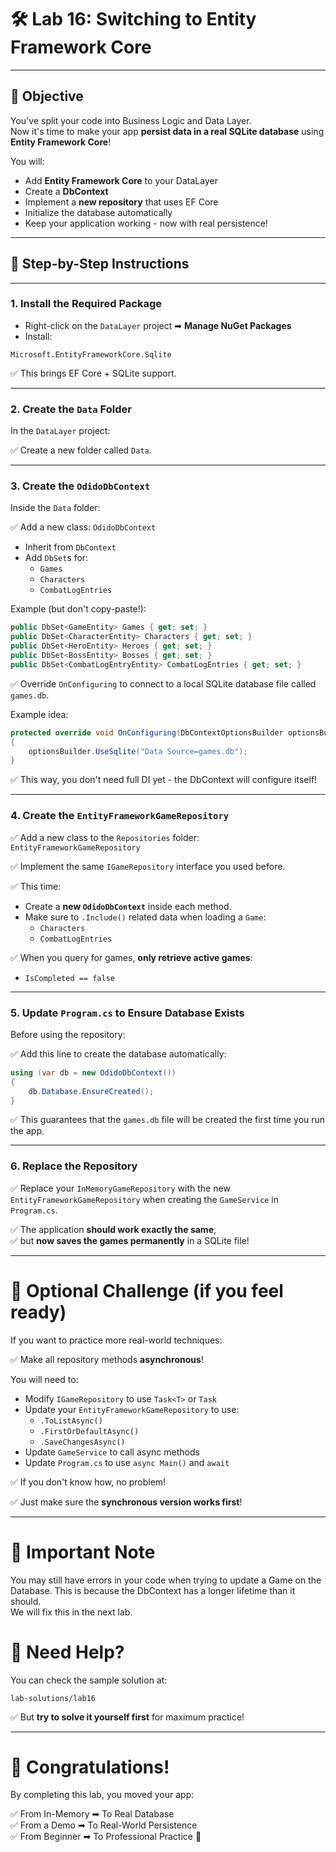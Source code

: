 # 🛠️ Lab 16: Switching to Entity Framework Core

---

## 🎯 Objective

You've split your code into Business Logic and Data Layer.  
Now it's time to make your app **persist data in a real SQLite database** using **Entity Framework Core**!

You will:

- Add **Entity Framework Core** to your DataLayer
- Create a **DbContext**
- Implement a **new repository** that uses EF Core
- Initialize the database automatically
- Keep your application working - now with real persistence!

---

## 🧩 Step-by-Step Instructions

---

### 1. Install the Required Package

- Right-click on the `DataLayer` project ➡ **Manage NuGet Packages**
- Install:

```
Microsoft.EntityFrameworkCore.Sqlite
```

✅ This brings EF Core + SQLite support.

---

### 2. Create the `Data` Folder

In the `DataLayer` project:

✅ Create a new folder called `Data`.

---

### 3. Create the `OdidoDbContext`

Inside the `Data` folder:

✅ Add a new class: `OdidoDbContext`

- Inherit from `DbContext`
- Add `DbSet`s for:
  - `Games`
  - `Characters`
  - `CombatLogEntries`

Example (but don't copy-paste!):

```cs
public DbSet<GameEntity> Games { get; set; }
public DbSet<CharacterEntity> Characters { get; set; }
public DbSet<HeroEntity> Heroes { get; set; }
public DbSet<BossEntity> Bosses { get; set; }
public DbSet<CombatLogEntryEntity> CombatLogEntries { get; set; }
```

✅ Override `OnConfiguring` to connect to a local SQLite database file called `games.db`.

Example idea:

```cs
protected override void OnConfiguring(DbContextOptionsBuilder optionsBuilder)
{
    optionsBuilder.UseSqlite("Data Source=games.db");
}
```

✅ This way, you don't need full DI yet - the DbContext will configure itself!

---

### 4. Create the `EntityFrameworkGameRepository`

✅ Add a new class to the `Repositories` folder:  
`EntityFrameworkGameRepository`

✅ Implement the same `IGameRepository` interface you used before.

✅ This time:
- Create a **new `OdidoDbContext`** inside each method.
- Make sure to `.Include()` related data when loading a `Game`:
  - `Characters`
  - `CombatLogEntries`

✅ When you query for games, **only retrieve active games**:
- `IsCompleted == false`

---

### 5. Update `Program.cs` to Ensure Database Exists

Before using the repository:

✅ Add this line to create the database automatically:

```cs
using (var db = new OdidoDbContext())
{
    db.Database.EnsureCreated();
}
```

✅ This guarantees that the `games.db` file will be created the first time you run the app.

---

### 6. Replace the Repository

✅ Replace your `InMemoryGameRepository` with the new `EntityFrameworkGameRepository` when creating the `GameService` in `Program.cs`.

✅ The application **should work exactly the same**,  
✅ but **now saves the games permanently** in a SQLite file!

---

# 🧪 Optional Challenge (if you feel ready)

If you want to practice more real-world techniques:

✅ Make all repository methods **asynchronous**!

You will need to:

- Modify `IGameRepository` to use `Task<T>` or `Task`
- Update your `EntityFrameworkGameRepository` to use:
  - `.ToListAsync()`
  - `.FirstOrDefaultAsync()`
  - `.SaveChangesAsync()`
- Update `GameService` to call async methods
- Update `Program.cs` to use `async Main()` and `await`

✅ If you don't know how, no problem!

✅ Just make sure the **synchronous version works first**!

---

# 📝 Important Note

You may still have errors in your code when trying to update a Game on the Database. 
This is because the DbContext has a longer lifetime than it should.  
We will fix this in the next lab.


# 🛟 Need Help?

You can check the sample solution at:

```
lab-solutions/lab16
```

✅ But **try to solve it yourself first** for maximum practice!

---

# 🎉 Congratulations!

By completing this lab, you moved your app:

✅ From In-Memory ➡ To Real Database  
✅ From a Demo ➡ To Real-World Persistence  
✅ From Beginner ➡ To Professional Practice 🚀
